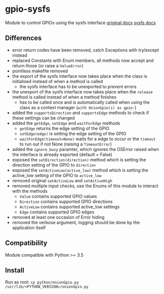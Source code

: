 # gpio-sysfs
Module to control GPIOs using the sysfs interface
[original docs](https://docs.onion.io/omega2-docs/gpio-python-module.html) [sysfs docs](https://www.kernel.org/doc/html/v5.5/driver-api/gpio/legacy.html#sysfs-interface-for-userspace-optional)

## Differences

 - error return codes have been removed, catch Exceptions with try/except instead
 - replaced Constants with Enum members, all methods now accept and return those (or raise a `ValueError`)
 - pointless makefile removed
 - the export of the sysfs interface now takes place when the class is initialised instead of when a method is called
    - the sysfs interface has to be unexported to prevent errors
 - the unexport of the sysfs interface now takes place when the `release` method is called instead of when a method finishes
   - has to be called once and is automatically called when using the class as a context manager (`with OnionGpio(i) as gpio:`)
 - added the `supportsDirection` and `supportsEdge` methods to check if these settings can be changed
 - added the `getEdge`, `setEdge` and `waitForEdge` methods
    - `getEdge` returns the edge setting of the GPIO
    - `setEdge(edge)` is setting the edge setting of the GPIO
    - `waitForEdge(timeout=None)` waits for a edge to occur or the `timeout` to run out if not None (raising a `TimeoutError`)
 - added the `ignore_busy` paramter, which ignores the OSError raised when the interface is already exported (default = False)
 - exposed the `setDirection(direction)` method which is setting the direction setting of the GPIO to `direction`
 - exposed the `setActiveLow(active_low)` method which is setting the active_low setting of the GPIO to `active_low` 
 - removed original `setActiveLow` and `setActiveHigh`
 - removed multiple input checks, use the Enums of this module to interact with the methods
    - `Value` contains supported GPIO values
    - `Direction` contains supported GPIO directions
    - `ActiveLow` contains supported active_low settings
    - `Edge` contains supported GPIO edges
 - removed at least one occasion of Error hiding
 - removed the verbose argument, logging should be done by the application itself

## Compatibility

Module compatible with Python >= 3.5

## Install

Run as root: `cp python/onionGpio.py /usr/lib/<PYTHON_VERSION>/onionGpio.py`
